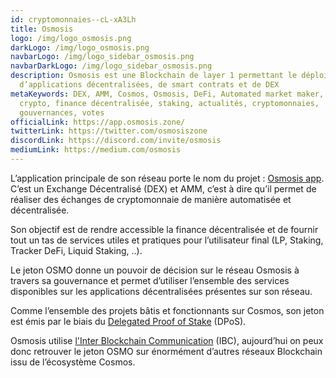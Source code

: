 ```yaml
---
id: cryptomonnaies--cL-xA3Lh
title: Osmosis
logo: /img/logo_osmosis.png
darkLogo: /img/logo_osmosis.png
navbarLogo: /img/logo_sidebar_osmosis.png
navbarDarkLogo: /img/logo_sidebar_osmosis.png
description: Osmosis est une Blockchain de layer 1 permettant le déploiement
  d’applications décentralisées, de smart contrats et de DEX
metaKeywords: DEX, AMM, Cosmos, Osmosis, DeFi, Automated market maker, bitcoin,
  crypto, finance décentralisée, staking, actualités, cryptomonnaies,
  gouvernances, votes
officialLink: https://app.osmosis.zone/
twitterLink: https://twitter.com/osmosiszone
discordLink: https://discord.com/invite/osmosis
mediumLink: https://medium.com/osmosis
---
```

L’application principale de son réseau porte le nom du projet : [Osmosis app](https://app.osmosis.zone/). C’est un Exchange Décentralisé (DEX) et AMM, c’est à dire qu’il permet de réaliser des échanges de cryptomonnaie de manière automatisée et décentralisée.

Son objectif est de rendre accessible la finance décentralisée et de fournir tout un tas de services utiles et pratiques pour l’utilisateur final (LP, Staking, Tracker DeFi, Liquid Staking, ..).

Le jeton OSMO donne un pouvoir de décision sur le réseau Osmosis à travers sa gouvernance et permet d’utiliser l’ensemble des services disponibles sur les applications décentralisées présentes sur son réseau. 

Comme l’ensemble des projets bâtis et fonctionnants sur Cosmos, son jeton est émis par le biais du [Delegated Proof of Stake](https://journalducoin.com/lexique/delegated-proof-of-stake-dpos/) (DPoS).

Osmosis utilise [l'Inter Blockchain Communication](https://ibcprotocol.org/) (IBC), aujourd’hui on peux donc retrouver le jeton OSMO sur énormément d’autres réseaux Blockchain issu de l’écosystème Cosmos.